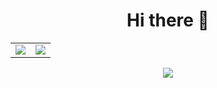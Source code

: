 <h1 align="center">Hi there 👋</h1>
<table align="center">
	<tr>
		<td>
			<img src="https://github-readme-stats-chi-ruddy.vercel.app/api?username=sonovoid&count_private=true&show_icons=true&hide_rank=true&theme=transparent" />
		</td>
		<td>
			<img src="https://github-readme-stats-chi-ruddy.vercel.app/api/top-langs?username=sonovoid&count_private=true&layout=compact&theme=transparent" />
		</td>
	</tr>
</table>
<p align="center">
  <a href="https://www.last.fm/user/xsonority">
    <img src="https://lastfm-recently-played-readme-rho.vercel.app/api?user=xsonority&header_style=compact_stats&footer_style=wave&maxage=60&width=870" />
  </a>
</p>
<!--
**sonovoid/sonovoid** is a ✨ _special_ ✨ repository because its `README.md` (this file) appears on your GitHub profile.

Here are some ideas to get you started:

- 🔭 I’m currently working on ...
- 🌱 I’m currently learning ...
- 👯 I’m looking to collaborate on ...
- 🤔 I’m looking for help with ...
- 💬 Ask me about ...
- 📫 How to reach me: ...
- 😄 Pronouns: ...
- ⚡ Fun fact: ...
-->

